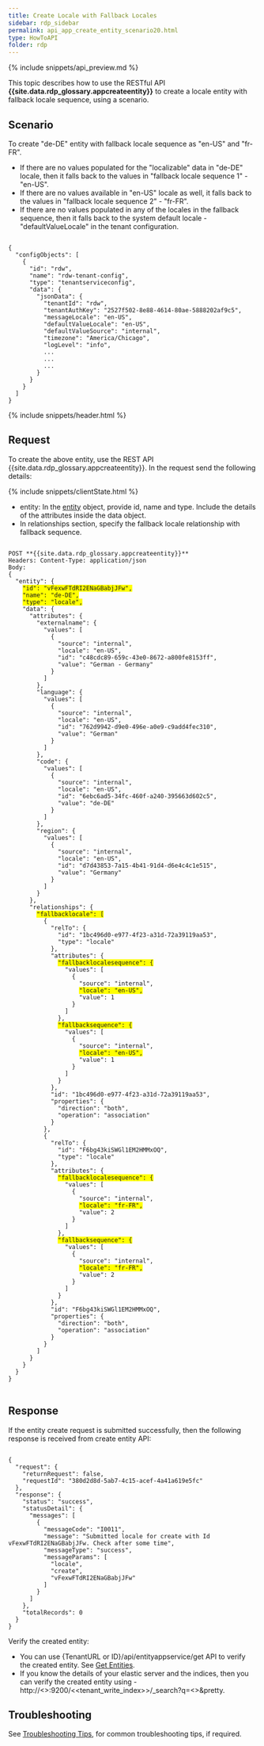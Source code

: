 ```yaml
---
title: Create Locale with Fallback Locales
sidebar: rdp_sidebar
permalink: api_app_create_entity_scenario20.html
type: HowToAPI
folder: rdp
---
```


{% include snippets/api_preview.md %}

This topic describes how to use the RESTful API **{{site.data.rdp_glossary.appcreateentity}}** to create a locale entity with fallback locale sequence, using a scenario. 

## Scenario

To create "de-DE" entity with fallback locale sequence as "en-US" and "fr-FR". 
* If there are no values populated for the "localizable" data in "de-DE" locale, then it falls back to the values in "fallback locale sequence 1" - "en-US". 
* If there are no values available in "en-US" locale as well, it falls back to the values in "fallback locale sequence 2" - "fr-FR". 
* If there are no values populated in any of the locales in the fallback sequence, then it falls back to the system default locale - "defaultValueLocale" in the tenant configuration.

<pre><code>
{
  "configObjects": [
    {
      "id": "rdw",
      "name": "rdw-tenant-config",
      "type": "tenantserviceconfig",
      "data": {
        "jsonData": {
          "tenantId": "rdw",
          "tenantAuthKey": "2527f502-8e88-4614-80ae-5888202af9c5",
          "messageLocale": "en-US",
          "defaultValueLocale": "en-US",
          "defaultValueSource": "internal",
          "timezone": "America/Chicago",
          "logLevel": "info",
          ...
          ...
          ...
        }
      }
    }
  ]
}
</code></pre> 

{% include snippets/header.html %}

## Request

To create the above entity, use the REST API {{site.data.rdp_glossary.appcreateentity}}. In the request send the following details:
  
{% include snippets/clientState.html %}
* entity: In the [entity](api_entity_object_structure.html) object, provide id, name and type. Include the details of the attributes inside the data object. 
* In relationships section, specify the fallback locale relationship with fallback sequence.

<pre>
<code>
POST **{{site.data.rdp_glossary.appcreateentity}}**
Headers: Content-Type: application/json
Body:
{
  "entity": {
    <span style="background-color: #FFFF00">"id": "vFexwFTdRI2ENaGBabjJFw",</span>
    <span style="background-color: #FFFF00">"name": "de-DE",</span>
    <span style="background-color: #FFFF00">"type": "locale",</span>
    "data": {
      "attributes": {
        "externalname": {
          "values": [
            {
              "source": "internal",
              "locale": "en-US",
              "id": "c48cdc89-659c-43e0-8672-a800fe8153ff",
              "value": "German - Germany"
            }
          ]
        },
        "language": {
          "values": [
            {
              "source": "internal",
              "locale": "en-US",
              "id": "762d9942-d9e0-496e-a0e9-c9add4fec310",
              "value": "German"
            }
          ]
        },
        "code": {
          "values": [
            {
              "source": "internal",
              "locale": "en-US",
              "id": "6ebc6ad5-34fc-460f-a240-395663d602c5",
              "value": "de-DE"
            }
          ]
        },
        "region": {
          "values": [
            {
              "source": "internal",
              "locale": "en-US",
              "id": "d7d43853-7a15-4b41-91d4-d6e4c4c1e515",
              "value": "Germany"
            }
          ]
        }
      },
      "relationships": {
        <span style="background-color: #FFFF00">"fallbacklocale": [</span>
          {
            "relTo": {
              "id": "1bc496d0-e977-4f23-a31d-72a39119aa53",
              "type": "locale"
            },
            "attributes": {
              <span style="background-color: #FFFF00">"fallbacklocalesequence": {</span>
                "values": [
                  {
                    "source": "internal",
                    <span style="background-color: #FFFF00">"locale": "en-US",</span>
                    "value": 1
                  }
                ]
              },
              <span style="background-color: #FFFF00">"fallbacksequence": {</span>
                "values": [
                  {
                    "source": "internal",
                    <span style="background-color: #FFFF00">"locale": "en-US",</span>
                    "value": 1
                  }
                ]
              }
            },
            "id": "1bc496d0-e977-4f23-a31d-72a39119aa53",
            "properties": {
              "direction": "both",
              "operation": "association"
            }
          },
          {
            "relTo": {
              "id": "F6bg43kiSWGl1EM2HMMxOQ",
              "type": "locale"
            },
            "attributes": {
              <span style="background-color: #FFFF00">"fallbacklocalesequence": {</span>
                "values": [
                  {
                    "source": "internal",
                    <span style="background-color: #FFFF00">"locale": "fr-FR",</span>
                    "value": 2
                  }
                ]
              },
              <span style="background-color: #FFFF00">"fallbacksequence": {</span>
                "values": [
                  {
                    "source": "internal",
                    <span style="background-color: #FFFF00">"locale": "fr-FR",</span>
                    "value": 2
                  }
                ]
              }
            },
            "id": "F6bg43kiSWGl1EM2HMMxOQ",
            "properties": {
              "direction": "both",
              "operation": "association"
            }
          }
        ]
      }
    }
  }
}
</code>
</pre>

## Response

If the entity create request is submitted successfully, then the following response is received from create entity API:

<pre><code>
{
  "request": {
    "returnRequest": false,
    "requestId": "380d2d8d-5ab7-4c15-acef-4a41a619e5fc"
  },
  "response": {
    "status": "success",
    "statusDetail": {
      "messages": [
        {
          "messageCode": "I0011",
          "message": "Submitted locale for create with Id vFexwFTdRI2ENaGBabjJFw. Check after some time",
          "messageType": "success",
          "messageParams": [
            "locale",
            "create",
            "vFexwFTdRI2ENaGBabjJFw"
          ]
        }
      ]
    },
    "totalRecords": 0
  }
}
</code></pre> 

Verify the created entity:<br>
* You can use {TenantURL or ID}/api/entityappservice/get API to verify the created entity. See [Get Entities](api_app_get_entity.html).
* If you know the details of your elastic server and the indices, then you can verify the created entity using - http://<<ESSERVER>>:9200/<<tenant_write_index>>/_search?q=<<EntityName>>&pretty.

## Troubleshooting

See [Troubleshooting Tips](api_troubleshooting_tips.html), for common troubleshooting tips, if required.
